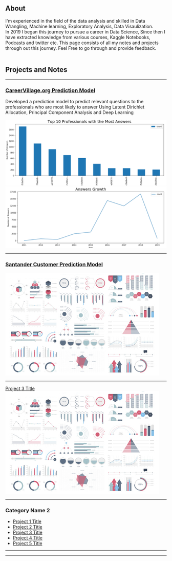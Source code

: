 ## About
I'm experienced in the field of the data analysis and skilled in Data Wrangling, Machine learning, Exploratory Analysis, Data Visaulization. <br> In 2019 I began this journey to pursue a career in Data Science, Since then I have extracted knowledge from various courses, Kaggle Notebooks, Podcasts and twitter etc. This page consists of all my notes and projects through out this journey. Feel Free to go through and provide feedback.
 <br><br>

## Projects and Notes

---

### <a href="https://github.com/Suraj-MachineTeacher/Projects-and-Notes/blob/main/Projects/Career%20Village/Career%20Village%20Recommendation%20FINAL.ipynb" class="button">CareerVillage.org Prediction Model</a>
Developed a prediction model to predict relevant questions to the professionals who are most likely to answer
Using Latent Dirichlet Allocation, Principal Component Analysis and Deep Learning

<img src="images/questions.PNG?raw=true"/>
<img src="images/Answer.PNG?raw=true"/>

---
### <a href="https://github.com/Suraj-MachineTeacher/Projects-and-Notes/blob/main/Projects/Santander%20Customer%20Transaction%20Prediction/Santander%20Customer%20Transaction%20Prediction.ipynb" class="button">Santander Customer Prediction Model</a>
<img src="images/dummy_thumbnail.jpg?raw=true"/>

---
[Project 3 Title](http://example.com/)
<img src="images/dummy_thumbnail.jpg?raw=true"/>

---

### Category Name 2

- [Project 1 Title](http://example.com/)
- [Project 2 Title](http://example.com/)
- [Project 3 Title](http://example.com/)
- [Project 4 Title](http://example.com/)
- [Project 5 Title](http://example.com/)

---




---
